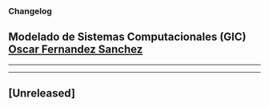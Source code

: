 ### Changelog

## Modelado de Sistemas Computacionales (GIC) [Oscar Fernandez Sanchez](mailto://o.fernandez@edu.uah.es)

---

---

## [Unreleased]
